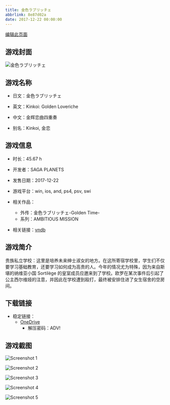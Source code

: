 ```yaml
---
title: 金色ラブリッチェ
abbrlink: 8e87d02a
date: 2017-12-22 00:00:00
---
```

[编辑此页面](https://github.com/ACG-3/ADV3-source/blob/main/source/_posts/games/%E9%87%91%E8%89%B2%E3%83%A9%E3%83%96%E3%83%AA%E3%83%83%E3%83%81%E3%82%A7.md)

## 游戏封面

![金色ラブリッチェ](https://pan.timero.xyz/d/onedrive/img_lib_001/%E9%87%91%E8%89%B2%E3%83%A9%E3%83%96%E3%83%AA%E3%83%83%E3%83%81%E3%82%A7_cover.avif)


## 游戏名称

- 日文：金色ラブリッチェ
- 英文：Kinkoi: Golden Loveriche
- 中文：金辉恋曲四重奏

- 别名：Kinkoi, 金恋


## 游戏信息

- 时长：45.67 h
- 开发者：SAGA PLANETS
- 发售日期：2017-12-22
- 游戏平台：win, ios, and, ps4, psv, swi
- 相关作品：
   - 外传：金色ラブリッチェ-Golden Time-
   - 系列：AMBITIOUS MISSION

- 相关链接：[vndb](https://vndb.org/v21852)


## 游戏简介

贵族私立学校：这里是培养未来绅士淑女的地方。在这所寄宿学校里，学生们不仅要学习基础教育，还要学习如何成为高贵的人。今年的情况尤为特殊，因为来自斯堪的纳维亚小国 Sortilège 的皇室成员应邀来到了学校。欧罗在某次事件后引起了公主西尔维娅的注意，并因此在学校遭到殴打，最终被安排住进了女生宿舍的空房间。




## 下载链接

- 稳定链接：
    - [OneDrive](https://pan.timero.xyz/onedrive/adv_lib_001/%E9%87%91%E8%89%B2%E3%83%A9%E3%83%96%E3%83%AA%E3%83%83%E3%83%81%E3%82%A7)
        - 解压密码：ADV!



## 游戏截图


![Screenshot 1](https://pan.timero.xyz/d/onedrive/img_lib_001/%E9%87%91%E8%89%B2%E3%83%A9%E3%83%96%E3%83%AA%E3%83%83%E3%83%81%E3%82%A7_Screenshot_1.avif)

![Screenshot 2](https://pan.timero.xyz/d/onedrive/img_lib_001/%E9%87%91%E8%89%B2%E3%83%A9%E3%83%96%E3%83%AA%E3%83%83%E3%83%81%E3%82%A7_Screenshot_2.avif)

![Screenshot 3](https://pan.timero.xyz/d/onedrive/img_lib_001/%E9%87%91%E8%89%B2%E3%83%A9%E3%83%96%E3%83%AA%E3%83%83%E3%83%81%E3%82%A7_Screenshot_3.avif)

![Screenshot 4](https://pan.timero.xyz/d/onedrive/img_lib_001/%E9%87%91%E8%89%B2%E3%83%A9%E3%83%96%E3%83%AA%E3%83%83%E3%83%81%E3%82%A7_Screenshot_4.avif)

![Screenshot 5](https://pan.timero.xyz/d/onedrive/img_lib_001/%E9%87%91%E8%89%B2%E3%83%A9%E3%83%96%E3%83%AA%E3%83%83%E3%83%81%E3%82%A7_Screenshot_5.avif)

